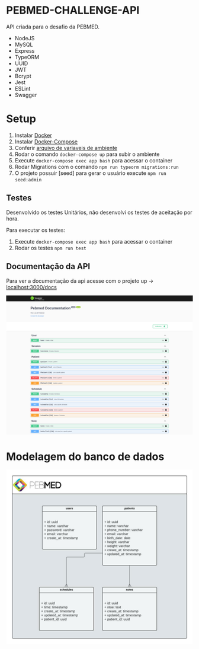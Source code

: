 # PEBMED-CHALLENGE-API

API criada para o desafio da PEBMED.

- NodeJS
- MySQL
- Express
- TypeORM
- UUID
- JWT
- Bcrypt
- Jest
- ESLint
- Swagger

# Setup

1. Instalar [Docker](https://docs.docker.com/engine/install/)
2. Instalar [Docker-Compose](https://docs.docker.com/compose/install/)
3. Conferir [arquivo de variaveis de ambiente](.env)
4. Rodar o comando `docker-compose up` para subir o ambiente
5. Execute `docker-compose exec app bash` para acessar o container
6. Rodar Migrations com o comando `npm run typeorm migrations:run`
7. O projeto possuir [seed] para gerar o usuário execute `npm run seed:admin`

## Testes

Desenvolvido os testes Unitários, não desenvolvi os testes de aceitação por hora.

Para executar os testes:

1. Execute `docker-compose exec app bash` para acessar o container
2. Rodar os testes `npm run test`

## Documentação da API

Para ver a documentação da api acesse com o projeto up -> [localhost:3000/docs](http://localhost:3000/docs)

![Documentação da api](images/Swagger.png)

# Modelagem do banco de dados

![Modelagem](./images/Diagram.jpeg)
